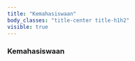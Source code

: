 ```yaml
---
title: "Kemahasiswaan"
body_classes: "title-center title-h1h2"
visible: true
---
```


### Kemahasiswaan
